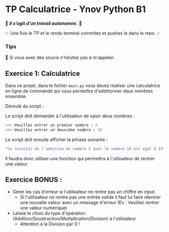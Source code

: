 # TP Calculatrice - Ynov Python B1

:see_no_evil: _**Il s'agit d'un travail autonomne.**_ :speak_no_evil:

:sparkles: Une fois le TP et le rendu terminé commitez et pushez le dans le repo. :sparkles:
  
### Tips   

:raising_hand: Si vous avez des soucis n'hésitez pas à m'appeler. 
 
 ## Exercice 1: Calculatrice
 
Dans ce projet, dans le fichier `main.py` vous devez réaliser une calculatrice en ligne de commande qui vous permettra d'additionner deux nombres ensemble.

Déroulé du script : 

Le script doit demander à l'utilisateur de saisir deux nombres :
```python
>>> Veuillez entrer un premier nombre : 5
>>> Veuillez entrer un deuxième nombre : 10
```
Le script doit ensuite afficher la phrase suivante :

```bash
"Le résultat de l'addition du nombre 5 avec le nombre 10 est égal à 15"
```

Il faudra donc utiliser une fonction qui permettra à l'utilisateur de rentrer une valeur. 

## Exercice BONUS : 

- Gérer les cas d'erreur si l'utilisateur ne rentre pas un chiffre en input.
  - Si l'utilisateur ne rentre pas une entrée valide il faut lui faire réentrer une nouvelle valeur avec un message d'erreur (Ex : Veuillez rentrer une valeur numérique) 
- Laisse le choix du type d'opération (Addition/Soustraction/Multiplication/Division) à l'utilisateur
  - Attention à la Division par 0 ! 
